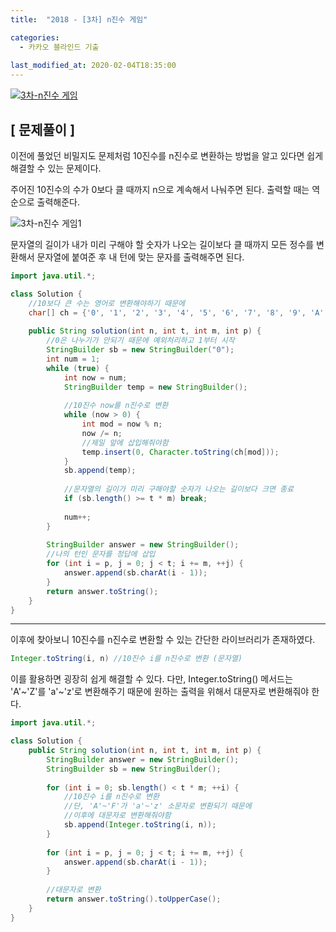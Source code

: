 ```yaml
---
title:  "2018 - [3차] n진수 게임"

categories:
  - 카카오 블라인드 기출
  
last_modified_at: 2020-02-04T18:35:00
---
```


[![3차-n진수 게임](https://user-images.githubusercontent.com/53072057/106848314-0cef6100-66f4-11eb-813d-5915ef0f44f3.JPG)](https://programmers.co.kr/learn/courses/30/lessons/17687)  

<h2>[ 문제풀이 ]</h2>  
이전에 풀었던 비밀지도 문제처럼 10진수를 n진수로 변환하는 방법을 알고 있다면 쉽게 해결할 수 있는 문제이다.  

주어진 10진수의 수가 0보다 클 때까지 n으로 계속해서 나눠주면 된다. 출력할 때는 역순으로 출력해준다.  

![3차-n진수 게임1](https://user-images.githubusercontent.com/53072057/106848318-0e208e00-66f4-11eb-9b8c-1352ff6addad.JPG)  

문자열의 길이가 내가 미리 구해야 할 숫자가 나오는 길이보다 클 때까지 모든 정수를 변환해서 문자열에 붙여준 후 내 턴에 맞는 문자를 출력해주면 된다.  

```java
import java.util.*;

class Solution {
    //10보다 큰 수는 영어로 변환해야하기 때문에
    char[] ch = {'0', '1', '2', '3', '4', '5', '6', '7', '8', '9', 'A', 'B', 'C', 'D', 'E', 'F'};
    
    public String solution(int n, int t, int m, int p) {
        //0은 나누기가 안되기 때문에 예외처리하고 1부터 시작
        StringBuilder sb = new StringBuilder("0");
        int num = 1;
        while (true) {
            int now = num;
            StringBuilder temp = new StringBuilder();
            
            //10진수 now를 n진수로 변환
            while (now > 0) {
                int mod = now % n;
                now /= n;
                //제일 앞에 삽입해줘야함
                temp.insert(0, Character.toString(ch[mod]));
            }
            sb.append(temp);
            
            //문자열의 길이가 미리 구해야할 숫자가 나오는 길이보다 크면 종료
            if (sb.length() >= t * m) break;
            
            num++;
        }
        
        StringBuilder answer = new StringBuilder();
        //나의 턴인 문자를 정답에 삽입
        for (int i = p, j = 0; j < t; i += m, ++j) {
            answer.append(sb.charAt(i - 1));
        }
        return answer.toString();
    }
}
```

*****

이후에 찾아보니 10진수를 n진수로 변환할 수 있는 간단한 라이브러리가 존재하였다.  

```java
Integer.toString(i, n) //10진수 i를 n진수로 변환 (문자열)
```

이를 활용하면 굉장히 쉽게 해결할 수 있다. 다만, Integer.toString() 메서드는 'A'~'Z'를 'a'~'z'로 변환해주기 때문에 원하는 출력을 위해서 대문자로 변환해줘야 한다.  

```java
import java.util.*;

class Solution {
    public String solution(int n, int t, int m, int p) {
        StringBuilder answer = new StringBuilder();
        StringBuilder sb = new StringBuilder();
        
        for (int i = 0; sb.length() < t * m; ++i) {
        	//10진수 i를 n진수로 변환
        	//단, 'A'~'F'가 'a'~'z' 소문자로 변환되기 때문에 
        	//이후에 대문자로 변환해줘야함
        	sb.append(Integer.toString(i, n));
        }
        
        for (int i = p, j = 0; j < t; i += m, ++j) {
            answer.append(sb.charAt(i - 1));
        }
        
        //대문자로 변환
        return answer.toString().toUpperCase();
    }
}
```